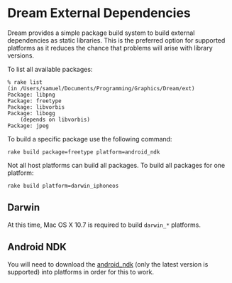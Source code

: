 Dream External Dependencies
===========================

Dream provides a simple package build system to build external dependencies as static libraries. This is the preferred option for supported platforms as it reduces the chance that problems will arise with library versions.

To list all available packages:

	% rake list
	(in /Users/samuel/Documents/Programming/Graphics/Dream/ext)
	Package: libpng
	Package: freetype
	Package: libvorbis
	Package: libogg
		(depends on libvorbis)
	Package: jpeg

To build a specific package use the following command:

	rake build package=freetype platform=android_ndk

Not all host platforms can build all packages. To build all packages for one platform:

	rake build platform=darwin_iphoneos

Darwin
------

At this time, Mac OS X 10.7 is required to build `darwin_*` platforms. 

Android NDK
-----------

You will need to download the [android_ndk][1] (only the latest version is supported) into platforms in order for this to work.

[1]: http://www.crystax.net/android/ndk
